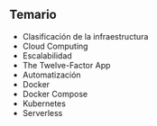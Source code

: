 ## Temario

* Clasificación de la infraestructura
* Cloud Computing
* Escalabilidad
* The Twelve-Factor App
* Automatización
* Docker
* Docker Compose
* Kubernetes 
* Serverless
